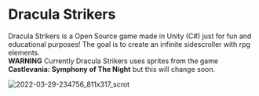 # Dracula Strikers
Dracula Strikers is a Open Source game made in Unity (C#) just for fun and educational purposes! The goal is to create an infinite sidescroller with rpg elements. 
<br>
**WARNING** 
Currently Dracula Strikers uses sprites from the game **Castlevania: Symphony of The Night** but this will change soon.

![2022-03-29-234756_811x317_scrot](https://user-images.githubusercontent.com/78284549/160741096-4b8d8382-e22e-4c6c-bf88-a2b36f8ad818.png)

